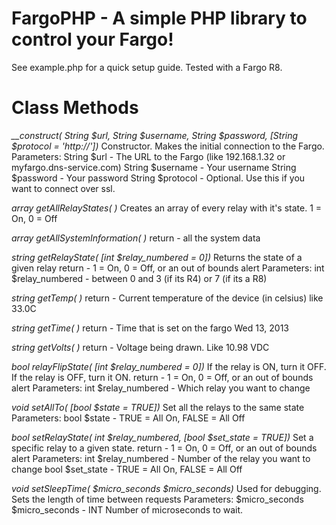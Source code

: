 FargoPHP - A simple PHP library to control your Fargo!
================================

See example.php for a quick setup guide. Tested with a Fargo R8.

Class Methods
================================

*__construct( String $url, String $username, String $password, [String $protocol = 'http://'])*
Constructor. Makes the initial connection to the Fargo.
Parameters:
String $url - The URL to the Fargo (like 192.168.1.32 or myfargo.dns-service.com)
String $username - Your username
String $password - Your password
String $protocol - Optional. Use this if you want to connect over ssl.

*array getAllRelayStates( )*
Creates an array of every relay with it's state. 1 = On, 0 = Off

*array getAllSystemInformation( )*
return - all the system data

*string getRelayState( [int $relay_numbered = 0])*
Returns the state of a given relay
return - 1 = On, 0 = Off, or an out of bounds alert
Parameters:
int $relay_numbered - between 0 and 3 (if its R4) or 7 (if its a R8)

*string getTemp( )*
return - Current temperature of the device (in celsius) like 33.0C

*string getTime( )*
return - Time that is set on the fargo Wed 13, 2013

*string getVolts( )*
return - Voltage being drawn. Like 10.98 VDC

*bool relayFlipState( [int $relay_numbered = 0])*
If the relay is ON, turn it OFF. If the relay is OFF, turn it ON.
return - 1 = On, 0 = Off, or an out of bounds alert
Parameters:
int $relay_numbered - Which relay you want to change

*void setAllTo( [bool $state = TRUE])*
Set all the relays to the same state
Parameters:
bool $state - TRUE = All On, FALSE = All Off

*bool setRelayState( int $relay_numbered, [bool $set_state = TRUE])*
Set a specific relay to a given state.
return - 1 = On, 0 = Off, or an out of bounds alert
Parameters:
int $relay_numbered - Number of the relay you want to change
bool $set_state - TRUE = All On, FALSE = All Off

*void setSleepTime( $micro_seconds $micro_seconds)*
Used for debugging. Sets the length of time between requests
Parameters:
$micro_seconds $micro_seconds - INT Number of microseconds to wait.
